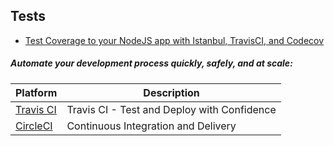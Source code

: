 ## Tests
- [Test Coverage to your NodeJS app with Istanbul, TravisCI, and Codecov](https://medium.com/@erickzhao/adding-test-coverage-to-your-nodejs-app-with-codecov-istanbul-and-travisci-aa092c1e360c)

##### Automate your development process quickly, safely, and at scale:

| Platform | Description |
| ------ | ------ |
| [Travis CI](https://travis-ci.com/) | Travis CI - Test and Deploy with Confidence |
| [CircleCI](https://circleci.com/) | Continuous Integration and Delivery |
